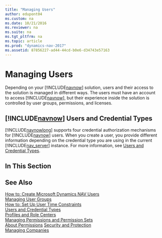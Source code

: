 ```yaml
---
title: "Managing Users"
author: edupont04
ms.custom: na
ms.date: 10/21/2016
ms.reviewer: na
ms.suite: na
ms.tgt_pltfrm: na
ms.topic: article
ms.prod: "dynamics-nav-2017"
ms.assetid: 87856227-ad44-44cd-b0e6-d34743e57163
---
```

# Managing Users
Depending on your [!INCLUDE[navnow](includes/navnow_md.md)] solution, users and their access to the solution is managed in different ways. The users must have an account to access [!INCLUDE[navnow](includes/navnow_md.md)], but their experience inside the solution is controlled by user groups, permissions, and licenses.  

## [!INCLUDE[navnow](includes/navnow_md.md)] Users and Credential Types  
 [!INCLUDE[navnowlong](includes/navnowlong_md.md)] supports four credential authorization mechanisms for [!INCLUDE[navnow](includes/navnow_md.md)] users. When you create a user, you provide different information depending on the credential type you are using in the current [!INCLUDE[nav_server](includes/nav_server_md.md)] instance. For more information, see [Users and Credential Types](Users-and-Credential-Types.md).  

## In This Section  

## See Also  
[How to: Create Microsoft Dynamics NAV Users](How-to--Create-Microsoft-Dynamics-NAV-Users.md)  
[Managing User Groups](managing-user-groups.md)  
[How to: Set Up User Time Constraints](How-to--Set-Up-User-Time-Constraints.md)  
[Users and Credential Types](Users-and-Credential-Types.md)  
[Profiles and Role Centers](Profiles-and-Role-Centers.md)  
[Managing Permissions and Permission Sets](Managing-Permissions-and-Permission-Sets.md)  
[About Permissions](About-Permissions.md)  [Security and Protection](Security-and-Protection.md)  
[Managing Companies](Managing-Companies.md)  
